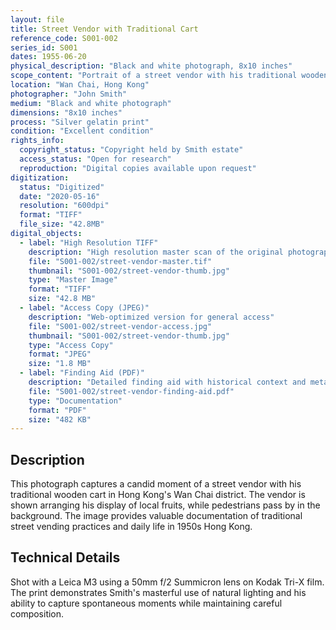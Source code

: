 ```yaml
---
layout: file
title: Street Vendor with Traditional Cart
reference_code: S001-002
series_id: S001
dates: 1955-06-20
physical_description: "Black and white photograph, 8x10 inches"
scope_content: "Portrait of a street vendor with his traditional wooden cart selling fruits. Taken on a busy street in Wan Chai district."
location: "Wan Chai, Hong Kong"
photographer: "John Smith"
medium: "Black and white photograph"
dimensions: "8x10 inches"
process: "Silver gelatin print"
condition: "Excellent condition"
rights_info:
  copyright_status: "Copyright held by Smith estate"
  access_status: "Open for research"
  reproduction: "Digital copies available upon request"
digitization:
  status: "Digitized"
  date: "2020-05-16"
  resolution: "600dpi"
  format: "TIFF"
  file_size: "42.8MB"
digital_objects:
  - label: "High Resolution TIFF"
    description: "High resolution master scan of the original photograph"
    file: "S001-002/street-vendor-master.tif"
    thumbnail: "S001-002/street-vendor-thumb.jpg"
    type: "Master Image"
    format: "TIFF"
    size: "42.8 MB"
  - label: "Access Copy (JPEG)"
    description: "Web-optimized version for general access"
    file: "S001-002/street-vendor-access.jpg"
    thumbnail: "S001-002/street-vendor-thumb.jpg"
    type: "Access Copy"
    format: "JPEG"
    size: "1.8 MB"
  - label: "Finding Aid (PDF)"
    description: "Detailed finding aid with historical context and metadata"
    file: "S001-002/street-vendor-finding-aid.pdf"
    type: "Documentation"
    format: "PDF"
    size: "482 KB"
---
```


## Description

This photograph captures a candid moment of a street vendor with his traditional wooden cart in Hong Kong's Wan Chai district. The vendor is shown arranging his display of local fruits, while pedestrians pass by in the background. The image provides valuable documentation of traditional street vending practices and daily life in 1950s Hong Kong.

## Technical Details

Shot with a Leica M3 using a 50mm f/2 Summicron lens on Kodak Tri-X film. The print demonstrates Smith's masterful use of natural lighting and his ability to capture spontaneous moments while maintaining careful composition.
